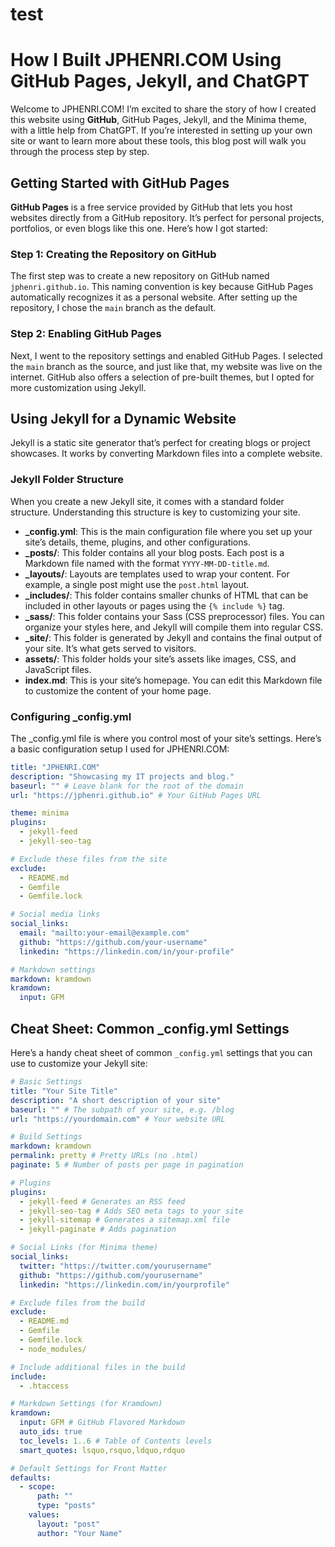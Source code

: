 # test
# How I Built JPHENRI.COM Using GitHub Pages, Jekyll, and ChatGPT

Welcome to JPHENRI.COM! I’m excited to share the story of how I created this website using **GitHub**, GitHub Pages, Jekyll, and the Minima theme, with a little help from ChatGPT. If you’re interested in setting up your own site or want to learn more about these tools, this blog post will walk you through the process step by step.

## Getting Started with GitHub Pages

**GitHub Pages** is a free service provided by GitHub that lets you host websites directly from a GitHub repository. It’s perfect for personal projects, portfolios, or even blogs like this one. Here’s how I got started:

### Step 1: Creating the Repository on GitHub

The first step was to create a new repository on GitHub named `jphenri.github.io`. This naming convention is key because GitHub Pages automatically recognizes it as a personal website. After setting up the repository, I chose the `main` branch as the default.

### Step 2: Enabling GitHub Pages

Next, I went to the repository settings and enabled GitHub Pages. I selected the `main` branch as the source, and just like that, my website was live on the internet. GitHub also offers a selection of pre-built themes, but I opted for more customization using Jekyll.

## Using Jekyll for a Dynamic Website

Jekyll is a static site generator that’s perfect for creating blogs or project showcases. It works by converting Markdown files into a complete website.

### Jekyll Folder Structure

When you create a new Jekyll site, it comes with a standard folder structure. Understanding this structure is key to customizing your site.

- **_config.yml**: This is the main configuration file where you set up your site’s details, theme, plugins, and other configurations.
- **_posts/**: This folder contains all your blog posts. Each post is a Markdown file named with the format `YYYY-MM-DD-title.md`.
- **_layouts/**: Layouts are templates used to wrap your content. For example, a single post might use the `post.html` layout.
- **_includes/**: This folder contains smaller chunks of HTML that can be included in other layouts or pages using the `{% include %}` tag.
- **_sass/**: This folder contains your Sass (CSS preprocessor) files. You can organize your styles here, and Jekyll will compile them into regular CSS.
- **_site/**: This folder is generated by Jekyll and contains the final output of your site. It’s what gets served to visitors.
- **assets/**: This folder holds your site’s assets like images, CSS, and JavaScript files.
- **index.md**: This is your site’s homepage. You can edit this Markdown file to customize the content of your home page.

### Configuring _config.yml

The _config.yml file is where you control most of your site’s settings. Here’s a basic configuration setup I used for JPHENRI.COM:

```yaml
title: "JPHENRI.COM"
description: "Showcasing my IT projects and blog."
baseurl: "" # Leave blank for the root of the domain
url: "https://jphenri.github.io" # Your GitHub Pages URL

theme: minima
plugins:
  - jekyll-feed
  - jekyll-seo-tag

# Exclude these files from the site
exclude:
  - README.md
  - Gemfile
  - Gemfile.lock

# Social media links
social_links:
  email: "mailto:your-email@example.com"
  github: "https://github.com/your-username"
  linkedin: "https://linkedin.com/in/your-profile"

# Markdown settings
markdown: kramdown
kramdown:
  input: GFM
```

## Cheat Sheet: Common _config.yml Settings

Here’s a handy cheat sheet of common `_config.yml` settings that you can use to customize your Jekyll site:

```yaml
# Basic Settings
title: "Your Site Title"
description: "A short description of your site"
baseurl: "" # The subpath of your site, e.g. /blog
url: "https://yourdomain.com" # Your website URL

# Build Settings
markdown: kramdown
permalink: pretty # Pretty URLs (no .html)
paginate: 5 # Number of posts per page in pagination

# Plugins
plugins:
  - jekyll-feed # Generates an RSS feed
  - jekyll-seo-tag # Adds SEO meta tags to your site
  - jekyll-sitemap # Generates a sitemap.xml file
  - jekyll-paginate # Adds pagination

# Social Links (for Minima theme)
social_links:
  twitter: "https://twitter.com/yourusername"
  github: "https://github.com/yourusername"
  linkedin: "https://linkedin.com/in/yourprofile"

# Exclude files from the build
exclude:
  - README.md
  - Gemfile
  - Gemfile.lock
  - node_modules/

# Include additional files in the build
include:
  - .htaccess

# Markdown Settings (for Kramdown)
kramdown:
  input: GFM # GitHub Flavored Markdown
  auto_ids: true
  toc_levels: 1..6 # Table of Contents levels
  smart_quotes: lsquo,rsquo,ldquo,rdquo

# Default Settings for Front Matter
defaults:
  - scope:
      path: ""
      type: "posts"
    values:
      layout: "post"
      author: "Your Name"
```


